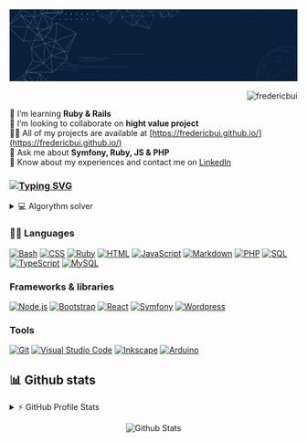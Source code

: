<img src="/Banner2.gif" />

<p align="right"> <img src="https://komarev.com/ghpvc/?username=fredericbui&label=Profile%20views&color=0e75b6&style=flat" alt="fredericbui" /> </p>

🌱 I’m learning **Ruby & Rails** <br/>
🤝 I’m looking to collaborate on **hight value project** <br/>
👨‍💻 All of my projects are available at [https://fredericbui.github.io/](https://fredericbui.github.io/) <br/>
💬 Ask me about **Symfony, Ruby, JS & PHP** <br/>
📄 Know about my experiences and contact me on [LinkedIn](https://www.linkedin.com/in/fr%C3%A9d%C3%A9ric-bui-a20084a4/)

<h3>
<a href="https://git.io/typing-svg"><img src="https://readme-typing-svg.demolab.com?font=Ubuntu&pause=5000&lines=I'm+interest+in+hight+value+projects+!" alt="Typing SVG" /></a>
</h3>

<details> 
    <summary>💻 Algorythm solver </summary>
    </br>
    <a href="https://www.codewars.com/users/fredericBui">
        <img src="https://www.codewars.com/users/fredericBui/badges/small">
    </a>
    <p>
    </br>
    <a href="https://www.codingame.com/profile/31cdb618bb23de640e3be7ac090bc9735571815">
        <img src="https://programisto.fr/wp-content/uploads/2022/04/Entrai%CC%82nement-gratuit-Codingame-Logo-Programisto.png" width="150"> <b>Level 4</b>
    </a>
</details>
    
### 👨‍💻 Languages

<p>
    <a href="#"><img alt="Bash" src="https://img.shields.io/badge/Bash-121011.svg?logo=gnu-bash&logoColor=white"></a>
    <a href="#"><img alt="CSS" src="https://img.shields.io/badge/CSS-1572B6.svg?logo=css3&logoColor=white"></a>
    <a href="#"><img alt="Ruby"  src="https://img.shields.io/badge/Ruby-CC342D?style=for-the-badge&logo=ruby&logoColor=white"></a>
    <a href="#"><img alt="HTML" src="https://img.shields.io/badge/HTML-E34F26.svg?logo=html5&logoColor=white"></a>
    <a href="#"><img alt="JavaScript" src="https://img.shields.io/badge/JavaScript-F7DF1E.svg?logo=javascript&logoColor=black"></a>
    <a href="#"><img alt="Markdown" src="https://img.shields.io/badge/Markdown-000000.svg?logo=markdown&logoColor=white"></a>
    <a href="#"><img alt="PHP" src="https://img.shields.io/badge/PHP-777BB4.svg?logo=php&logoColor=white"></a>
    <a href="#"><img alt="SQL" src="https://custom-icon-badges.demolab.com/badge/SQL-025E8C.svg?logo=database&logoColor=white"></a>
    <a href="#"><img alt="TypeScript" src="https://img.shields.io/badge/TypeScript-007ACC.svg?logo=typescript&logoColor=white"></a>
    <a href="#"><img alt="MySQL" src="https://img.shields.io/badge/MySQL-00f.svg?logo=mysql&logoColor=white"></a>
</p>

### Frameworks & libraries

<p>
    <a href="https://github.com/search?q=user%3ADenverCoder1+language%3Ajavascript"><img alt="Node.js" src="https://img.shields.io/badge/Node.js-43853D.svg?logo=node.js&logoColor=white"></a>
    <a href="#"><img alt="Bootstrap" src="https://img.shields.io/badge/Bootstrap-7952B3.svg?logo=bootstrap&logoColor=white"></a>
    <a href="#"><img alt="React" src="https://img.shields.io/badge/React-20232a.svg?logo=react&logoColor=%2361DAFB"></a>
    <a href="#"><img alt="Symfony" src="https://img.shields.io/badge/Symfony-111111.svg?logo=symfony&logoColor=white"></a>
    <a href="#"><img alt="Wordpress" src="https://img.shields.io/badge/Wordpress-21759B?logo=wordpress&logoColor=white"></a>
</p>

### Tools

<p>
    <a href="#"><img alt="Git" src="https://img.shields.io/badge/Git-F05033.svg?logo=git&logoColor=white"></a>
    <a href="#"><img alt="Visual Studio Code" src="https://img.shields.io/badge/Visual%20Studio%20Code-0078d7.svg?logo=visual-studio-code&logoColor=white"></a>
    <a href="#"><img alt="Inkscape" src="https://img.shields.io/badge/Inkscape-000000?logo=Inkscape&logoColor=white"></a>
    <a href="#"><img alt="Arduino" src="https://img.shields.io/badge/-Arduino-00979D?logo=Arduino&logoColor=white"></a>
</p>

## 📊 Github stats

<!-- https://github.com/anuraghazra/github-readme-stats -->
<details> 
  <summary>⚡ GitHub Profile Stats</summary>
  <div>
    <img src = "https://github-readme-stats.vercel.app/api?username=fredericbui&show_icons=true&theme=onedark&hide_border=true" width = 400>
    <img src = "https://github-readme-streak-stats.herokuapp.com?user=fredericbui&theme=dark&hide_border=true"  width = 400>
  </div>
  <img src = "https://github-readme-stats.vercel.app/api/top-langs?username=fredericbui&show_icons=true&locale=en&layout=compact&theme=dark&hide_border=true" alt="fredericbui" width = 400 /> 
  

  <b>Note:</b> Top languages is only a metric of the languages my public code consists of and doesn't reflect experience or skill level.
</details>

<p align="center">
    <img src="https://raw.githubusercontent.com/mayhemantt/mayhemantt/Update/svg/Bottom.svg" alt="Github Stats" />
</p>
